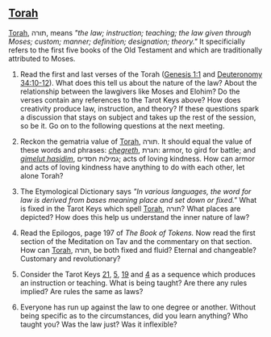 ## [Torah](/keys/ThVRH)

[Torah](/keys/ThVRH), תורה, means *"the law; instruction; teaching; the law given through Moses; custom; manner; definition; designation; theory."* It specificially refers to the first five books of the Old Testament and which are traditionally attributed to Moses.

1. Read the first and last verses of the Torah ([Genesis 1:1](https://www.biblegateway.com/passage/?search=genesis%201%3A1&version=ESV) and [Deuteronomy 34:10-12](https://www.biblegateway.com/passage/?search=deuteronomy%2034%3A10-12&version=ESV)). What does this tell us about the nature of the law? About the relationship between the lawgivers like Moses and Elohim? Do the verses contain any references to the Tarot Keys above? How does creativity produce law, instruction, and theory? If these questions spark a discussion that stays on subject and takes up the rest of the session, so be it. Go on to the following questions at the next meeting.

2. Reckon the gematria value of [Torah](/keys/ThVRH), תורה. It should equal the value of these words and phrases: *[chegreth](/keys/ChGRTh)*, חגרת: armor, to gird for battle; and *[gimelut hasidim](/keys/GMILVTh.ChSDIM)*, גמילות חסדים; acts of loving kindness. How can armor and acts of loving kindness have anything to do with each other, let alone Torah?

3. The Etymological Dictionary says *"In various languages, the word for law is derived from bases meaning place and set down or fixed."* What is fixed in the Tarot Keys which spell [Torah](/keys/ThVRH), תורה? What places are depicted? How does this help us understand the inner nature of law?

4. Read the Epilogos, page 197 of *The Book of Tokens.* Now read the first section of the Meditation on Tav and the commentary on that section. How can [Torah](/keys/ThVRH), תורה, be both fixed and fluid? Eternal and changeable? Customary and revolutionary?

5. Consider the Tarot Keys [21](21), [5](5), [19](19) and [4](4) as a sequence which produces an instruction or teaching. What is being taught? Are there any rules implied? Are rules the same as laws?

6. Everyone has run up against the law to one degree or another. Without being specific as to the circumstances, did you learn anything? Who taught you? Was the law just? Was it inflexible?
